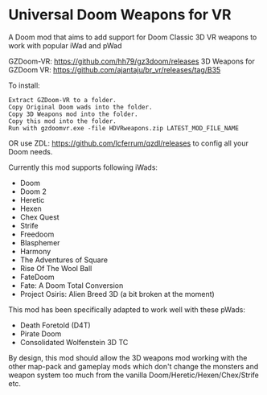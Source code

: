 # Universal Doom Weapons for VR

A Doom mod that aims to add support for Doom Classic 3D VR weapons to work with popular iWad and pWad

GZDoom-VR: https://github.com/hh79/gz3doom/releases
3D Weapons for GZDoom VR: https://github.com/ajantaju/br_vr/releases/tag/B35

To install:

    Extract GZDoom-VR to a folder.
    Copy Original Doom wads into the folder.
    Copy 3D Weapons mod into the folder.
    Copy this mod into the folder.
    Run with gzdoomvr.exe -file HDVRweapons.zip LATEST_MOD_FILE_NAME
  
OR use ZDL: https://github.com/lcferrum/qzdl/releases to config all your Doom needs.

Currently this mod supports following iWads:
* Doom
* Doom 2
* Heretic
* Hexen
* Chex Quest
* Strife
* Freedoom
* Blasphemer
* Harmony
* The Adventures of Square
* Rise Of The Wool Ball
* FateDoom
* Fate: A Doom Total Conversion
* Project Osiris: Alien Breed 3D (a bit broken at the moment)

This mod has been specifically adapted to work well with these pWads:
* Death Foretold (D4T)
* Pirate Doom
* Consolidated Wolfenstein 3D TC


By design, this mod should allow the 3D weapons mod working with the other map-pack and gameplay mods which don't change the monsters and weapon system too much from the vanilla Doom/Heretic/Hexen/Chex/Strife etc.
